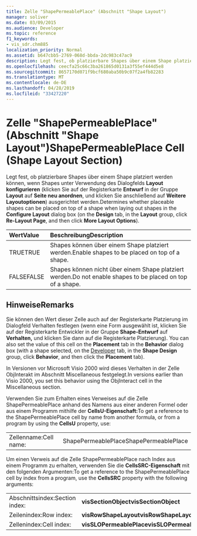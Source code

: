 ```yaml
---
title: Zelle "ShapePermeablePlace" (Abschnitt "Shape Layout")
manager: soliver
ms.date: 03/09/2015
ms.audience: Developer
ms.topic: reference
f1_keywords:
- vis_sdr.chm885
localization_priority: Normal
ms.assetid: b647cbb5-2769-068d-bbda-2dc983c47ac9
description: Legt fest, ob platzierbare Shapes über einem Shape platziert werden können, wenn Shapes unter Verwendung des Dialogfelds Layout konfigurieren (klicken Sie auf der Registerkarte Entwurf in der Gruppe Layout auf Seite neu anordnen, und klicken Sie anschließend auf Weitere Layoutoptionen) ausgerichtet werden.
ms.openlocfilehash: ceecfa25c66c3ba261865d0131a3f55ef444d5e8
ms.sourcegitcommit: 8657170d071f9bcf680aba50b9c07f2a4fb82283
ms.translationtype: MT
ms.contentlocale: de-DE
ms.lasthandoff: 04/28/2019
ms.locfileid: "33427220"
---
```

# <a name="shapepermeableplace-cell-shape-layout-section"></a><span data-ttu-id="24d0b-103">Zelle "ShapePermeablePlace" (Abschnitt "Shape Layout")</span><span class="sxs-lookup"><span data-stu-id="24d0b-103">ShapePermeablePlace Cell (Shape Layout Section)</span></span>

<span data-ttu-id="24d0b-104">Legt fest, ob platzierbare Shapes über einem Shape platziert werden können, wenn Shapes unter Verwendung des Dialogfelds **Layout konfigurieren** (klicken Sie auf der Registerkarte **Entwurf** in der Gruppe **Layout** auf **Seite neu anordnen**, und klicken Sie anschließend auf **Weitere Layoutoptionen**) ausgerichtet werden.</span><span class="sxs-lookup"><span data-stu-id="24d0b-104">Determines whether placeable shapes can be placed on top of a shape when laying out shapes in the **Configure Layout** dialog box (on the **Design** tab, in the **Layout** group, click **Re-Layout Page**, and then click **More Layout Options**).</span></span>
  
|<span data-ttu-id="24d0b-105">**Wert**</span><span class="sxs-lookup"><span data-stu-id="24d0b-105">**Value**</span></span>|<span data-ttu-id="24d0b-106">**Beschreibung**</span><span class="sxs-lookup"><span data-stu-id="24d0b-106">**Description**</span></span>|
|:-----|:-----|
|<span data-ttu-id="24d0b-107">TRUE</span><span class="sxs-lookup"><span data-stu-id="24d0b-107">TRUE</span></span>  <br/> |<span data-ttu-id="24d0b-108">Shapes können über einem Shape platziert werden.</span><span class="sxs-lookup"><span data-stu-id="24d0b-108">Enable shapes to be placed on top of a shape.</span></span>  <br/> |
|<span data-ttu-id="24d0b-109">FALSE</span><span class="sxs-lookup"><span data-stu-id="24d0b-109">FALSE</span></span>  <br/> |<span data-ttu-id="24d0b-110">Shapes können nicht über einem Shape platziert werden.</span><span class="sxs-lookup"><span data-stu-id="24d0b-110">Do not enable shapes to be placed on top of a shape.</span></span>  <br/> |
   
## <a name="remarks"></a><span data-ttu-id="24d0b-111">Hinweise</span><span class="sxs-lookup"><span data-stu-id="24d0b-111">Remarks</span></span>

<span data-ttu-id="24d0b-112">Sie können den Wert dieser Zelle auch auf der Registerkarte Platzierung im Dialogfeld [](run-in-developer-mode-display-the-developer-tab.md) Verhalten festlegen (wenn eine Form ausgewählt ist, klicken  Sie auf der Registerkarte Entwickler in der Gruppe **Shape-Entwurf** auf **Verhalten,** und klicken Sie dann auf die Registerkarte Platzierung).  </span><span class="sxs-lookup"><span data-stu-id="24d0b-112">You can also set the value of this cell on the **Placement** tab in the **Behavior** dialog box (with a shape selected, on the [Developer](run-in-developer-mode-display-the-developer-tab.md) tab, in the **Shape Design** group, click **Behavior**, and then click the **Placement** tab).</span></span> 
  
<span data-ttu-id="24d0b-113">In Versionen vor Microsoft Visio 2000 wird dieses Verhalten in der Zelle ObjInterakt im Abschnitt Miscellaneous festgelegt.</span><span class="sxs-lookup"><span data-stu-id="24d0b-113">In versions earlier than Visio 2000, you set this behavior using the ObjInteract cell in the Miscellaneous section.</span></span>
  
<span data-ttu-id="24d0b-114">Verwenden Sie zum Erhalten eines Verweises auf die Zelle ShapePermeablePlace anhand des Namens aus einer anderen Formel oder aus einem Programm mithilfe der **CellsU-Eigenschaft:**</span><span class="sxs-lookup"><span data-stu-id="24d0b-114">To get a reference to the ShapePermeablePlace cell by name from another formula, or from a program by using the **CellsU** property, use:</span></span> 
  
|||
|:-----|:-----|
|<span data-ttu-id="24d0b-115">Zellenname:</span><span class="sxs-lookup"><span data-stu-id="24d0b-115">Cell name:</span></span>  <br/> |<span data-ttu-id="24d0b-116">ShapePermeablePlace</span><span class="sxs-lookup"><span data-stu-id="24d0b-116">ShapePermeablePlace</span></span>  <br/> |
   
<span data-ttu-id="24d0b-117">Um einen Verweis auf die Zelle ShapePermeablePlace nach Index aus einem Programm zu erhalten, verwenden Sie die **CellsSRC-Eigenschaft** mit den folgenden Argumenten:</span><span class="sxs-lookup"><span data-stu-id="24d0b-117">To get a reference to the ShapePermeablePlace cell by index from a program, use the **CellsSRC** property with the following arguments:</span></span> 
  
|||
|:-----|:-----|
|<span data-ttu-id="24d0b-118">Abschnittsindex:</span><span class="sxs-lookup"><span data-stu-id="24d0b-118">Section index:</span></span>  <br/> |<span data-ttu-id="24d0b-119">**visSectionObject**</span><span class="sxs-lookup"><span data-stu-id="24d0b-119">**visSectionObject**</span></span> <br/> |
|<span data-ttu-id="24d0b-120">Zeilenindex:</span><span class="sxs-lookup"><span data-stu-id="24d0b-120">Row index:</span></span>  <br/> |<span data-ttu-id="24d0b-121">**visRowShapeLayout**</span><span class="sxs-lookup"><span data-stu-id="24d0b-121">**visRowShapeLayout**</span></span> <br/> |
|<span data-ttu-id="24d0b-122">Zellenindex:</span><span class="sxs-lookup"><span data-stu-id="24d0b-122">Cell index:</span></span>  <br/> |<span data-ttu-id="24d0b-123">**visSLOPermeablePlace**</span><span class="sxs-lookup"><span data-stu-id="24d0b-123">**visSLOPermeablePlace**</span></span> <br/> |
   

